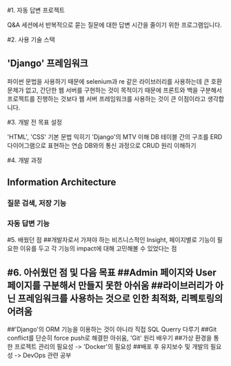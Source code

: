 #1. 자동 답변 프로젝트

Q&A 세션에서 반복적으로 묻는 질문에 대한 답변 시간을 줄이기 위한 프로그램입니다.

#2. 사용 기술 스택

   ## 'Django' 프레임워크

   파이썬 문법을 사용하기 때문에 selenium과 re 같은 라이브러리를 사용하는데 큰 호환 문제가 없고, 간단한 웹 서버를 구현하는 것이 목적이기 때문에 프론트와 백을 구분해서 프로젝트를 진행하는 것보다 웹 서버 프레임워크를 사용하는 것이 큰 이점이라고 생각합니다.

#3. 개발 전 목표 설정

   'HTML', 'CSS' 기본 문법 익히기
   'Django'의 MTV 이해
   DB 테이블 간의 구조를 ERD 다이어그램으로 표현하는 연습
   DB와의 통신 과정으로 CRUD 원리 이해하기

#4. 개발 과정

   ## Information Architecture

   ### 질문 검색, 저장 기능

   ### 자동 답변 기능

#5. 배웠던 점
##개발자로서 가져야 하는 비즈니스적인 Insight, 페이지별로 기능이 필요한 이유를 두고 각 기능의 impact에 대해 고민해볼 수 있었다는 점

#6. 아쉬웠던 점 및 다음 목표
##Admin 페이지와 User 페이지를 구분해서 만들지 못한 아쉬움
##라이브러리가 아닌 프레임워크를 사용하는 것으로 인한 최적화, 리펙토링의 어려움
--------
##'Django'의 ORM 기능을 이용하는 것이 아니라 직접 SQL Querry 다루기
##Git conflict를 단순히 force push로 해결한 아쉬움, 'Git' 원리 배우기
##가상 환경을 통한 프로젝트 관리의 필요성 -> 'Docker'의 필요성
##배포 후 유지보수 및 개발의 필요성 -> DevOps 관련 공부